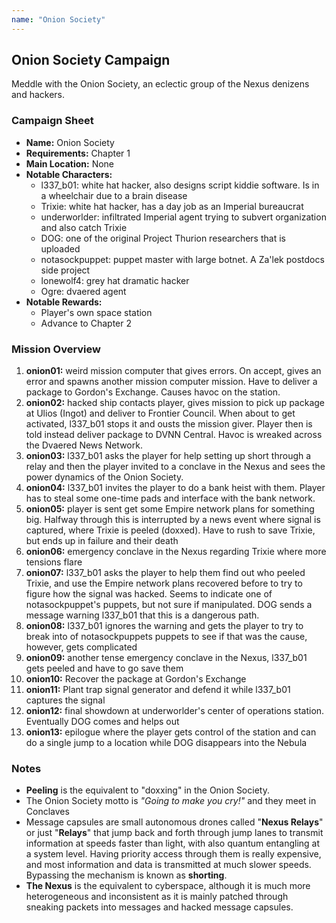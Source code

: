 ```yaml
---
name: "Onion Society"
---
```

## Onion Society Campaign

Meddle with the Onion Society, an eclectic group of the Nexus denizens and hackers.


### Campaign Sheet

* **Name:** Onion Society
* **Requirements:** Chapter 1
* **Main Location:** None
* **Notable Characters:**
   * l337_b01: white hat hacker, also designs script kiddie software. Is in a wheelchair due to a brain disease
   * Trixie: white hat hacker, has a day job as an Imperial bureaucrat
   * underworlder: infiltrated Imperial agent trying to subvert organization and also catch Trixie
   * DOG: one of the original Project Thurion researchers that is uploaded
   * notasockpuppet: puppet master with large botnet. A Za'lek postdocs side project
   * lonewolf4: grey hat dramatic hacker
   * Ogre: dvaered agent
* **Notable Rewards:**
   * Player's own space station
   * Advance to Chapter 2


### Mission Overview

1. **onion01:** weird mission computer that gives errors. On accept, gives an error and spawns another mission computer mission. Have to deliver a package to Gordon's Exchange. Causes havoc on the station.
2. **onion02:** hacked ship contacts player, gives mission to pick up package at Ulios (Ingot) and deliver to Frontier Council. When about to get activated, l337_b01 stops it and ousts the mission giver. Player then is told instead deliver package to DVNN Central. Havoc is wreaked across the Dvaered News Network.
3. **onion03:** l337_b01 asks the player for help setting up short through a relay and then the player invited to a conclave in the Nexus and sees the power dynamics of the Onion Society.
4. **onion04:** l337_b01 invites the player to do a bank heist with them. Player has to steal some one-time pads and interface with the bank network.
5. **onion05:** player is sent get some Empire network plans for something big. Halfway through this is interrupted by a news event where signal is captured, where Trixie is peeled (doxxed). Have to rush to save Trixie, but ends up in failure and their death
6. **onion06:** emergency conclave in the Nexus regarding Trixie where more tensions flare
7. **onion07:** l337_b01 asks the player to help them find out who peeled Trixie, and use the Empire network plans recovered before to try to figure how the signal was hacked. Seems to indicate one of notasockpuppet's puppets, but not sure if manipulated. DOG sends a message warning l337_b01 that this is a dangerous path.
8. **onion08:** l337_b01 ignores the warning and gets the player to try to break into of notasockpuppets puppets to see if that was the cause, however, gets complicated
9. **onion09:** another tense emergency conclave in the Nexus, l337_b01 gets peeled and have to go save them
9. **onion10:** Recover the package at Gordon's Exchange
10. **onion11:** Plant trap signal generator and defend it while l337_b01 captures the signal
11. **onion12:** final showdown at underworlder's center of operations station. Eventually DOG comes and helps out
12. **onion13:** epilogue where the player gets control of the station and can do a single jump to a location while DOG disappears into the Nebula


### Notes

* **Peeling** is the equivalent to "doxxing" in the Onion Society.
* The Onion Society motto is *"Going to make you cry!"* and they meet in Conclaves
* Message capsules are small autonomous drones called "**Nexus Relays**" or just "**Relays**" that jump back and forth through jump lanes to transmit information at speeds faster than light, with also quantum entangling at a system level. Having priority access through them is really expensive, and most information and data is transmitted at much slower speeds. Bypassing the mechanism is known as **shorting**.
* **The Nexus** is the equivalent to cyberspace, although it is much more heterogeneous and inconsistent as it is mainly patched through sneaking packets into messages and hacked message capsules.
